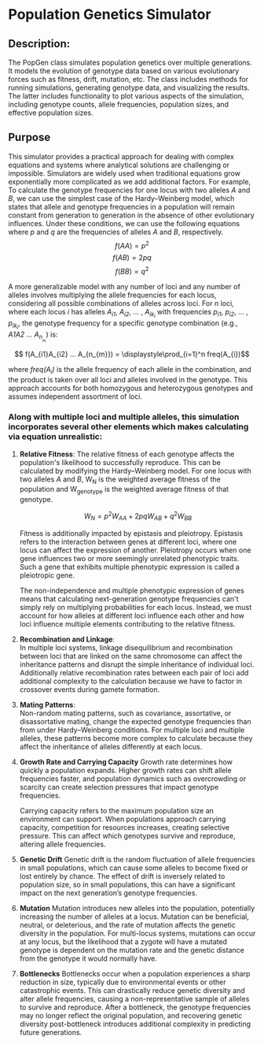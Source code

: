# Population Genetics Simulator

## Description:

The PopGen class simulates population genetics over multiple generations. It models the evolution of genotype data based on various evolutionary forces such as fitness, drift, mutation, etc. The class includes methods for running simulations, generating genotype data, and visualizing the results. The latter includes functionality to plot various aspects of the simulation, including genotype counts, allele frequencies, population sizes, and effective population sizes.

## Purpose

This simulator provides a practical approach for dealing with complex equations and systems where analytical solutions are challenging or impossible. Simulators are widely used when traditional equations grow exponentially more complicated as we add additional factors. For example, To calculate the genotype frequencies for one locus with two alleles _A_ and _B_, we can use the simplest case of the Hardy–Weinberg model, which states that allele and genotype frequencies in a population will remain constant from generation to generation in the absence of other evolutionary influences. Under these conditions, we can use the following equations where _p_ and _q_ are the frequencies of alleles _A_ and _B_, respectively.
$$ f(AA) = p^2 $$
$$ f(AB) = 2pq $$
$$ f(BB) = q^2 $$

A more generalizable model with any number of loci and any number of alleles involves multiplying the allele frequencies for each locus, considering all possible combinations of alleles across loci. For _n_ loci, where each locus _i_ has alleles _A<sub>i1<sub>_, _A<sub>i2<sub>_, ... , _A<sub>ik<sub>i<sub><sub>_ with frequencies _p<sub>i1<sub>_, _p<sub>i2<sub>_, ... , _p<sub>ik<sub>i<sub><sub>_, the genotype frequency for a specific genotype combination (e.g., _A1A2 ... A<sub>n<sub><sub>m<sub>_) is:

$$  f(A_{i1}A_{i2} ... A_{n_{m}}) = \displaystyle\prod_{i=1}^n freq(A_{i})$$

where _freq(A<sub>i</sub>)_ is the allele frequency of each allele in the combination, and the product is taken over all loci and alleles involved in the genotype. This approach accounts for both homozygous and heterozygous genotypes and assumes independent assortment of loci.

### Along with multiple loci and multiple alleles, this simulation incorporates several other elements which makes calculating via equation unrealistic:

1. **Relative Fitness**:
   The relative fitness of each genotype affects the population's likelihood to successfully reproduce. This can be calculated by modifying the Hardy–Weinberg model. For one locus with two alleles _A_ and _B_, W<sub>N</sub> is the weighted average fitness of the population and W<sub>genotype</sub> is the weighted average fitness of that genotype.

   $$ W_{N} = p^2 W_{AA} + 2pq W_{AB} + q^2 W_{BB}$$ 
   
   Fitness is additionally impacted by epistasis and pleiotropy. Epistasis refers to the interaction between genes at different loci, where one locus can affect the expression of another. Pleiotropy occurs when one gene influences two or more seemingly unrelated phenotypic traits. Such a gene that exhibits multiple phenotypic expression is called a pleiotropic gene.
   
   The non-independence and multiple phenotypic expression of genes means that calculating next-generation genotype frequencies can't simply rely on multiplying probabilities for each locus. Instead, we must account for how alleles at different loci influence each other and how loci influence multiple elements contributing to the relative fitness.

2. **Recombination and Linkage**:  
   In multiple loci systems, linkage disequilibrium and recombination between loci that are linked on the same chromosome can affect the inheritance patterns and disrupt the simple inheritance of individual loci. Additionally relative recombination rates between each pair of loci add additional complexity to the calculation because we have to factor in crossover events during gamete formation.

3. **Mating Patterns**:  
   Non-random mating patterns, such as covariance, assortative, or disassortative mating, change the expected genotype frequencies than from under Hardy–Weinberg conditions. For multiple loci and multiple alleles, these patterns become more complex to calculate because they affect the inheritance of alleles differently at each locus.

4. **Growth Rate and Carrying Capacity**
    Growth rate determines how quickly a population expands. Higher growth rates can shift allele frequencies faster, and population dynamics such as overcrowding or scarcity can create selection pressures that impact genotype frequencies.
    
    Carrying capacity refers to the maximum population size an environment can support. When populations approach carrying capacity, competition for resources increases, creating selective pressure. This can affect which genotypes survive and reproduce, altering allele frequencies.

5. **Genetic Drift**
    Genetic drift is the random fluctuation of allele frequencies in small populations, which can cause some alleles to become fixed or lost entirely by chance. The effect of drift is inversely related to population size, so in small populations, this can have a significant impact on the next generation’s genotype frequencies.

6. **Mutation**
    Mutation introduces new alleles into the population, potentially increasing the number of alleles at a locus. Mutation can be beneficial, neutral, or deleterious, and the rate of mutation affects the genetic diversity in the population. For multi-locus systems, mutations can occur at any locus, but the likelihood that a zygote will have a mutated genotype is dependent on the mutation rate and the genetic distance from the genotype it would normally have.

7. **Bottlenecks**
    Bottlenecks occur when a population experiences a sharp reduction in size, typically due to environmental events or other catastrophic events. This can drastically reduce genetic diversity and alter allele frequencies, causing a non-representative sample of alleles to survive and reproduce. After a bottleneck, the genotype frequencies may no longer reflect the original population, and recovering genetic diversity post-bottleneck introduces additional complexity in predicting future generations.